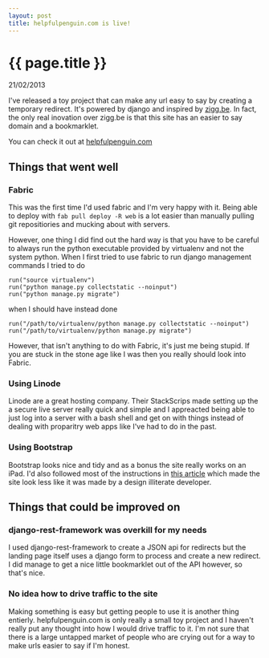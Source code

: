 ```yaml
---
layout: post
title: helpfulpenguin.com is live!
---
```


{{ page.title }}
================

<p class="meta">21/02/2013</p>

I've released a toy project that can make any url easy to say by creating a temporary redirect. It's powered by django and inspired by [zigg.be][ziggbe]. In fact, the only real inovation over zigg.be is that this site has an easier to say domain and a bookmarklet.

You can check it out at [helpfulpenguin.com][hp]

## Things that went well

### Fabric

This was the first time I'd used fabric and I'm very happy with it. Being able to deploy with `fab pull deploy -R web` is a lot easier than manually pulling git repositiories and mucking about with servers.

However, one thing I did find out the hard way is that you have to be careful to always run the python executable provided by virtualenv and not the system python. When I first tried to use fabric to run django management commands I tried to do 

    run("source virtualenv")
    run("python manage.py collectstatic --noinput")
    run("python manage.py migrate")

when I should have instead done

    run("/path/to/virtualenv/python manage.py collectstatic --noinput")
    run("/path/to/virtualenv/python manage.py migrate")

However, that isn't anything to do with Fabric, it's just me being stupid. If you are stuck in the stone age like I was then you really should look into Fabric. 

### Using Linode

Linode are a great hosting company. Their StackScrips made setting up the a secure live server really quick and simple and I appreacted being able to just log into a server with a bash shell and get on with things instead of dealing with proparitry web apps like I've had to do in the past. 

### Using Bootstrap

Bootstrap looks nice and tidy and as a bonus the site really works on an iPad. I'd also followed most of the instructions in [this article][design] which made the site look less like it was made by a design illiterate developer. 

## Things that could be improved on

### django-rest-framework was overkill for my needs

I used django-rest-framework to create a JSON api for redirects but the landing page itself uses a django form to process and create a new redirect. I did manage to get a nice little bookmarklet out of the API however, so that's nice.

### No idea how to drive traffic to the site
Making something is easy but getting people to use it is another thing entierly. helpfulpenguin.com is only really a small toy project and I haven't really put any thought into how I would drive traffic to it. I'm not sure that there is a large untapped market of people who are crying out for a way to make urls easier to say if I'm honest.

[hp]: http://www.helpfulpenguin.com "helpfulpenguin.com"
[ziggbe]: http://zigg.be "Zigg.be"
[design]: http://24ways.org/2012/how-to-make-your-site-look-half-decent/
[fabric]: http://docs.fabfile.org/en/1.5/
